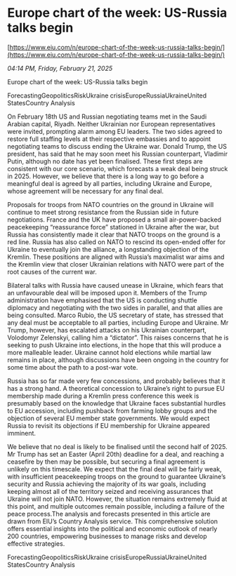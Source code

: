 # Europe chart of the week: US-Russia talks begin

[https://www.eiu.com/n/europe-chart-of-the-week-us-russia-talks-begin/](https://www.eiu.com/n/europe-chart-of-the-week-us-russia-talks-begin/)

*04:14 PM, Friday, February 21, 2025*

Europe chart of the week: US-Russia talks begin

ForecastingGeopoliticsRiskUkraine crisisEuropeRussiaUkraineUnited StatesCountry Analysis

On February 18th US and Russian negotiating teams met in the Saudi Arabian capital, Riyadh. Neither Ukrainian nor European representatives were invited, prompting alarm among EU leaders. The two sides agreed to restore full staffing levels at their respective embassies and to appoint negotiating teams to discuss ending the Ukraine war. Donald Trump, the US president, has said that he may soon meet his Russian counterpart, Vladimir Putin, although no date has yet been finalised. These first steps are consistent with our core scenario, which forecasts a weak deal being struck in 2025. However, we believe that there is a long way to go before a meaningful deal is agreed by all parties, including Ukraine and Europe, whose agreement will be necessary for any final deal.

Proposals for troops from NATO countries on the ground in Ukraine will continue to meet strong resistance from the Russian side in future negotiations. France and the UK have proposed a small air-power-backed peacekeeping “reassurance force” stationed in Ukraine after the war, but Russia has consistently made it clear that NATO troops on the ground is a red line. Russia has also called on NATO to rescind its open-ended offer for Ukraine to eventually join the alliance, a longstanding objection of the Kremlin. These positions are aligned with Russia’s maximalist war aims and the Kremlin view that closer Ukrainian relations with NATO were part of the root causes of the current war.

Bilateral talks with Russia have caused unease in Ukraine, which fears that an unfavourable deal will be imposed upon it. Members of the Trump administration have emphasised that the US is conducting shuttle diplomacy and negotiating with the two sides in parallel, and that allies are being consulted. Marco Rubio, the US secretary of state, has stressed that any deal must be acceptable to all parties, including Europe and Ukraine. Mr Trump, however, has escalated attacks on his Ukrainian counterpart, Volodomyr Zelenskyi, calling him a “dictator”. This raises concerns that he is seeking to push Ukraine into elections, in the hope that this will produce a more malleable leader. Ukraine cannot hold elections while martial law remains in place, although discussions have been ongoing in the country for some time about the path to a post-war vote.

Russia has so far made very few concessions, and probably believes that it has a strong hand. A theoretical concession to Ukraine’s right to pursue EU membership made during a Kremlin press conference this week is presumably based on the knowledge that Ukraine faces substantial hurdles to EU accession, including pushback from farming lobby groups and the objection of several EU member state governments. We would expect Russia to revisit its objections if EU membership for Ukraine appeared imminent.

We believe that no deal is likely to be finalised until the second half of 2025. Mr Trump has set an Easter (April 20th) deadline for a deal, and reaching a ceasefire by then may be possible, but securing a final agreement is unlikely on this timescale. We expect that the final deal will be fairly weak, with insufficient peacekeeping troops on the ground to guarantee Ukraine’s security and Russia achieving the majority of its war goals, including keeping almost all of the territory seized and receiving assurances that Ukraine will not join NATO. However, the situation remains extremely fluid at this point, and multiple outcomes remain possible, including a failure of the peace process.The analysis and forecasts presented in this article are drawn from EIU’s Country Analysis service. This comprehensive solution offers essential insights into the political and economic outlook of nearly 200 countries, empowering businesses to manage risks and develop effective strategies.

ForecastingGeopoliticsRiskUkraine crisisEuropeRussiaUkraineUnited StatesCountry Analysis

